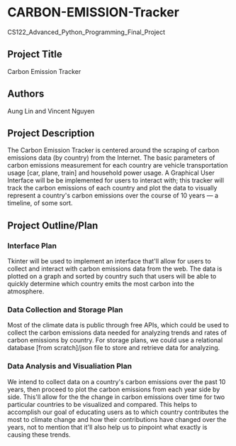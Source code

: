# CARBON-EMISSION-Tracker

CS122_Advanced_Python_Programming_Final_Project

## Project Title
Carbon Emission Tracker

## Authors
Aung Lin and Vincent Nguyen

## Project Description

The Carbon Emission Tracker is centered around the scraping of carbon emissions data (by country) from the Internet. The basic parameters of carbon emissions measurement for each country are vehicle transportation usage [car, plane, train] and household power usage. A Graphical User Interface will be be implemented for users to interact with; this tracker will track the carbon emissions of each country and plot the data to visually represent a country's carbon emissions over the course of 10 years — a timeline, of some sort.


## Project Outline/Plan

### Interface Plan
Tkinter will be used to implement an interface that'll allow for users to collect and interact with carbon emissions data from the web. The data is plotted on a graph and sorted by country such that users will be able to quickly determine which country emits the most carbon into the atmosphere.

### Data Collection and Storage Plan
Most of the climate data is public through free APIs, which could be used to collect the carbon emissions data needed for analyzing trends and rates of carbon emissions by country. For storage plans, we could use a relational database [from scratch]/json file to store and retrieve data for analyzing. 

### Data Analysis and Visualiation Plan
We intend to collect data on a country's carbon emissions over the past 10 years, then proceed to plot the carbon emissions from each year side by side. This'll allow for the the change in carbon emissions over time for two particular countries to be visualized and compared. This helps to accomplish our goal of educating users as to which country contributes the most to climate change and how their contributions have changed over the years, not to mention that it'll also help us to pinpoint what exactly is causing these trends.

